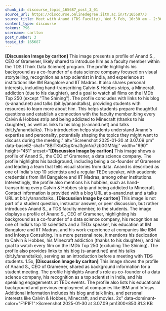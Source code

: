 ```yaml
---
chunk_id: discourse_topic_165687_post_3_01
source_url: https://discourse.onlinedegree.iitm.ac.in/t/165687/3
source_title: Meet with Anand (TDS Faculty), Wed 5 Feb, 10:30 am - 2:30 pm
content_type: discourse
tokens: 796
username: carlton
post_number: 3
topic_id: 165687
---
```


**[Discussion Image by carlton]** This image presents a profile of Anand S., CEO of Gramener, likely shared to introduce him as a faculty member within the TDS (Think Data Science) program. The profile highlights his background as a co-founder of a data science company focused on visual storytelling, recognition as a top scientist in India, and experience at institutions like IIM Bangalore and IIT Madras. It also shares personal interests, including hand-transcribing Calvin & Hobbes strips, a Minecraft addiction (due to his daughter), and a goal to watch all films on the IMDb Top 250 (except "The Shining"). The profile concludes with links to his blog (s-anand.net) and talks (bit.ly/anandtalks), providing students with resources to learn more about him. This helps students prepare thoughtful questions and establish a connection with the faculty member.ibing every Calvin & Hobbes strip and being addicted to Minecraft (thanks to his daughter), as well as links to his blog (s-anand.net) and talks (bit.ly/anandtalks). This introduction helps students understand Anand's expertise and personality, potentially shaping the topics they might want to discuss during the meeting." alt="Screenshot 2025-01-30 at 3.07.09 pm" data-base62-sha1="8BlTKbC5gXmJ3glnNx7zb0GMNgj" width="690" height="451" srcset="**[Discussion Image by carlton]** This image shows a profile of Anand S., the CEO of Gramener, a data science company. The profile highlights his background, including being a co-founder of Gramener and leading a team that tells visual stories from data. Anand is described as one of India's top 10 scientists and a regular TEDx speaker, with academic credentials from IIM Bangalore and IIT Madras, among other institutions. Interestingly, the profile also mentions his hobbies, such as hand-transcribing every Calvin & Hobbes strip and being addicted to Minecraft. Contact information is provided with a blog URL at s-anand.net and a talks URL at bit.ly/anandtalks., **[Discussion Image by carlton]** This image is not part of a student question, instructor answer, or peer discussion, but rather introduces Anand S., a TDS faculty member, to the students. The image displays a profile of Anand S., CEO of Gramener, highlighting his background as a co-founder of a data science company, his recognition as one of India's top 10 scientists and a TEDx speaker, his education at IIM Bangalore and IIT Madras, and his work experience at companies like IBM and Infosys Consulting. In a more personal note, it mentions his dedication to Calvin & Hobbes, his Minecraft addiction (thanks to his daughter), and his goal to watch every film on the IMDb Top 250 (excluding The Shining). The profile also provides links to his blog (s-anand.net) and his talks (bit.ly/anandtalks), serving as an introduction before a meeting with TDS students. 1.5x, **[Discussion Image by carlton]** This image shows the profile of Anand S., CEO of Gramener, shared as background information for a student meeting. The profile highlights Anand's role as co-founder of a data science company, his recognition as a top scientist in India, and his speaking engagements at TEDx events. The profile also lists his educational background and previous employment at companies like IBM and Infosys. Additional information includes his blog and talk links, and personal interests like Calvin & Hobbes, Minecraft, and movies. 2x" data-dominant-color="F1F1F1">Screenshot 2025-01-30 at 3.07.09 pm1300×850 81.3 KB
